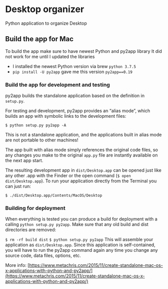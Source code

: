 # Desktop organizer
Python application to organize Desktop

## Build the app for Mac
To build the app make sure to have newest Python and py2app library
It did not work for me until I updated the libraries
- I installed the newest Python version via brew `python 3.7.5`
- `pip install -U py2app` gave me this version `py2app==0.19`

### Build the app for development and testing
py2app builds the standalone application based on the definition in `setup.py`.

For testing and development, py2app provides an “alias mode”, which builds an app with symbolic links to the development files:

`$ python setup.py py2app -A`

This is not a standalone application, and the applications built in alias mode are not portable to other machines!

The app built with alias mode simply references the original code files, so any changes you make to the original `app.py` file are instantly available on the next app start.

The resulting development app in `dist/Desktop.app` can be opened just like any other .app with the Finder or the open command (`$ open dist/Desktop.app`). To run your application directly from the Terminal you can just run:

`$ ./dist/Desktop.app/Contents/MacOS/Desktop`

### Building for deployment
When everything is tested you can produce a build for deployment with a calling `python setup.py py2app`. Make sure that any old build and dist directories are removed:

`$ rm -rf build dist`
`$ python setup.py py2app`
This will assemble your application as `dist/Desktop.app`. Since this application is self-contained, you will have to run the py2app command again any time you change any source code, data files, options, etc.

More info: [https://www.metachris.com/2015/11/create-standalone-mac-os-x-applications-with-python-and-py2app/](https://www.metachris.com/2015/11/create-standalone-mac-os-x-applications-with-python-and-py2app/)
